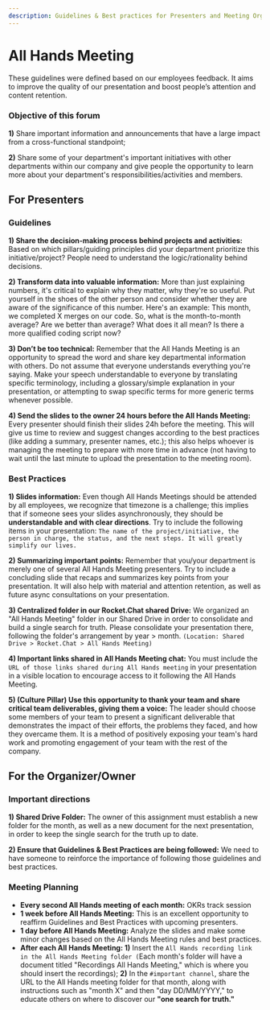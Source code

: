 ```yaml
---
description: Guidelines & Best practices for Presenters and Meeting Organizers
---
```


# All Hands Meeting

These guidelines were defined based on our employees feedback. It aims to improve the quality of our presentation and boost people’s attention and content retention.

### **Objective of this forum**

**1)** Share important information and announcements that have a large impact from a cross-functional standpoint;&#x20;

**2)** Share some of your department's important initiatives with other departments within our company and give people the opportunity to learn more about your department's responsibilities/activities and members.

## For Presenters

### Guidelines&#x20;

**1) Share the decision-making process behind projects and activities:** Based on which pillars/guiding principles did your department prioritize this initiative/project? People need to understand the logic/rationality behind decisions.

**2) Transform data into valuable information:** More than just explaining numbers, it's critical to explain why they matter, why they're so useful. Put yourself in the shoes of the other person and consider whether they are aware of the significance of this number. Here's an example: This month, we completed X merges on our code. So, what is the month-to-month average? Are we better than average? What does it all mean? Is there a more qualified coding script now?

**3) Don’t be too technical:** Remember that the All Hands Meeting is an opportunity to spread the word and share key departmental information with others. Do not assume that everyone understands everything you're saying. Make your speech understandable to everyone by translating specific terminology, including a glossary/simple explanation in your presentation, or attempting to swap specific terms for more generic terms whenever possible.

&#x20;**4) Send the slides to the owner 24 hours before the All Hands Meeting:** Every presenter should finish their slides 24h before the meeting. This will give us time to review and suggest changes according to the best practices (like adding a summary, presenter names, etc.); this also helps whoever is managing the meeting to prepare with more time in advance (not having to wait until the last minute to upload the presentation to the meeting room).    &#x20;



### **Best Practices**

**1) Slides information:** Even though All Hands Meetings should be attended by all employees, we recognize that timezone is a challenge; this implies that if someone sees your slides asynchronously, they should be **understandable and with clear directions**. Try to include the following items in your presentation: `The name of the project/initiative, the person in charge, the status, and the next steps. It will greatly simplify our lives.`

**2) Summarizing important points:** Remember that you/your department is merely one of several All Hands Meeting presenters. Try to include a concluding slide that recaps and summarizes key points from your presentation. It will also help with material and attention retention, as well as future async consultations on your presentation.

**3) Centralized folder in our Rocket.Chat shared Drive:** We organized an "All Hands Meeting" folder in our Shared Drive in order to consolidate and build a single search for truth. Please consolidate your presentation there, following the folder's arrangement by year > month. `(Location: Shared Drive > Rocket.Chat > All Hands Meeting)`

**4) Important links shared in All Hands Meeting chat:** You must include the `URL of those links shared during All Hands meeting` in your presentation in a visible location to encourage access to it following the All Hands Meeting.

**5) (Culture Pillar) Use this opportunity to thank your team and share critical team deliverables, giving them a voice:** The leader should choose some members of your team to present a significant deliverable that demonstrates the impact of their efforts, the problems they faced, and how they overcame them. It is a method of positively exposing your team's hard work and promoting engagement of your team with the rest of the company.



## For the Organizer/Owner

### Important directions

**1) Shared Drive Folder:** The owner of this assignment must establish a new folder for the month, as well as a new document for the next presentation, in order to keep the single search for the truth up to date.

**2) Ensure that Guidelines & Best Practices are being followed:** We need to have someone to reinforce the importance of following those guidelines and best practices.&#x20;



### Meeting Planning

* **Every second All Hands meeting of each month:** OKRs track session
* **1 week before All Hands Meeting:** This is an excellent opportunity to reaffirm Guidelines and Best Practices with upcoming presenters.
* **1 day before All Hands Meeting:** Analyze the slides and make some minor changes based on the All Hands Meeting rules and best practices.
* **After each All Hands Meeting: 1)** Insert the `All Hands recording link in the All Hands Meeting folder (`Each month's folder will have a document titled "Recordings All Hands Meeting," which is where you should insert the recordings); **2)** In the `#important channel`, share the URL to the All Hands meeting folder for that month, along with instructions such as "month X" and then "day DD/MM/YYYY," to educate others on where to discover our **"one search for truth."**&#x20;
